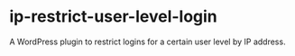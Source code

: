 # ip-restrict-user-level-login
A WordPress plugin to restrict logins for a certain user level by IP address.
